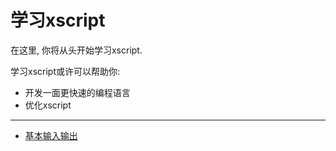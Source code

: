 # 学习xscript
在这里, 你将从头开始学习xscript.

学习xscript或许可以帮助你:

  - 开发一面更快速的编程语言
  - 优化xscript

- - -

  - [基本输入输出](basic-io.md)
